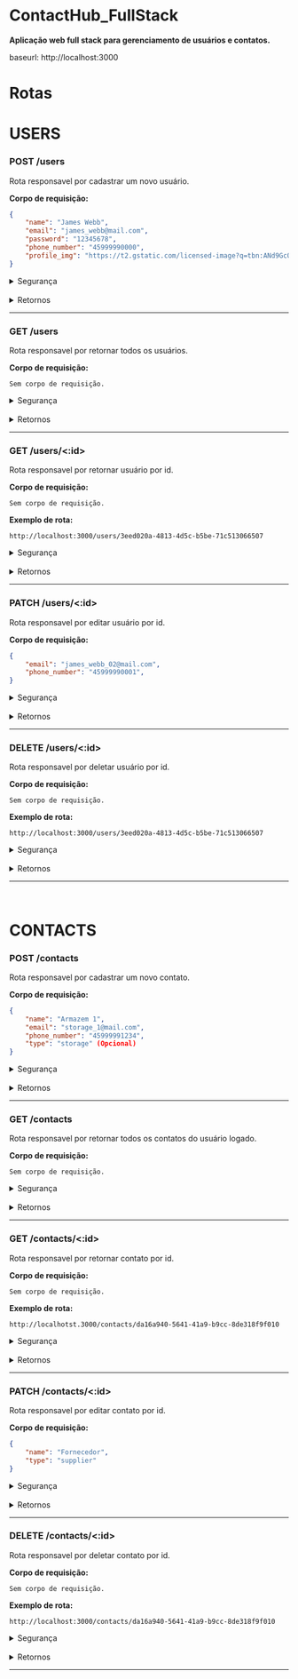 # ContactHub_FullStack

**Aplicação web full stack para gerenciamento de usuários e contatos.**


baseurl: http://localhost:3000

# Rotas

# USERS

### POST /users
Rota responsavel por cadastrar um novo usuário.


**Corpo de requisição:**

```JSON
{
	"name": "James Webb",
	"email": "james_webb@mail.com",
	"password": "12345678",
	"phone_number": "45999990000",
	"profile_img": "https://t2.gstatic.com/licensed-image?q=tbn:ANd9GcQqCgFnFmlyzoYIHvuLiRRUK1YwYxhyhdFUFao1Xg1-Y1YZn0ekCTt62Q1uPYJMFUWt" (Opcional)
}
```

<details>
<summary>Segurança</summary>
    <ul>
<li>Não é necessário autorização.</li>
<li>✔ Hash de senha</li>
    </ul>
</details>

<br />

<details>
<summary>Retornos</summary>
<br>
201 - Created:

```JSON
{
	"id": "c43557ee-de60-4070-8430-fe3eaa29be33",
	"name": "James Webb",
	"email": "james_webb@mail.com",
	"phone_number": "45999990000",
	"profile_img": "https://t2.gstatic.com/licensed-image?q=tbn:ANd9GcQqCgFnFmlyzoYIHvuLiRRUK1YwYxhyhdFUFao1Xg1-Y1YZn0ekCTt62Q1uPYJMFUWt",
	"created_at": "2024-02-04T15:06:01.859Z"
}
```
</details>

<hr />

### GET /users
Rota responsavel por retornar todos os usuários.


**Corpo de requisição:**

`Sem corpo de requisição.`

<details>
    <summary>Segurança</summary>
    <ul>
        <li>Não é necessário autorização.</li>
    </ul>
</details>

<br />

<details>
<summary>Retornos</summary>
<br>
200 - OK:

```JSON
[
	{
		"id": "c43557ee-de60-4070-8430-fe3eaa29be33",
		"name": "James Webb",
		"email": "james_webb@mail.com",
		"phone_number": "45999990000",
		"profile_img": "https://t2.gstatic.com/licensed-image?q=tbn:ANd9GcQqCgFnFmlyzoYIHvuLiRRUK1YwYxhyhdFUFao1Xg1-Y1YZn0ekCTt62Q1uPYJMFUWt",
		"created_at": "2024-02-04T15:06:01.859Z"
	},
	{
		"id": "3eed020a-4813-4d5c-b5be-71c513066507",
		"name": "Hubble",
		"email": "hubble@mail.com",
		"phone_number": "45999990001",
		"profile_img": "https://img.olhardigital.com.br/wp-content/uploads/2021/07/Telescopio-Espacial-Hubble-fotografado-a-partir-da-Discovery-em-1997.png",
		"created_at": "2024-02-04T15:09:59.609Z"
	}
]
```
</details>

<hr />

### GET /users/<:id>
Rota responsavel por retornar usuário por id.


**Corpo de requisição:**

`Sem corpo de requisição.`

**Exemplo de rota:**

`http://localhost:3000/users/3eed020a-4813-4d5c-b5be-71c513066507`

<details>
    <summary>Segurança</summary>
    <ul>
        <li>Não é necessário autorização.</li>
    </ul>
</details>

<br />

<details>
<summary>Retornos</summary>
<br>
200 - OK:

```JSON
{
	"id": "3eed020a-4813-4d5c-b5be-71c513066507",
	"name": "Hubble",
	"email": "hubble@mail.com",
	"phone_number": "45999990001",
	"profile_img": "https://img.olhardigital.com.br/wp-content/uploads/2021/07/Telescopio-Espacial-Hubble-fotografado-a-partir-da-Discovery-em-1997.png",
	"created_at": "2024-02-04T15:09:59.609Z"
}
```
</details>

<hr />

### PATCH /users/<:id>
Rota responsavel por editar usuário por id.


**Corpo de requisição:**

```JSON
{
	"email": "james_webb_02@mail.com",
	"phone_number": "45999990001",
}
```

<details>
<summary>Segurança</summary>
    <ul>
<li>Necessário Bearer Token (JWT).</li>
    </ul>
</details>

<br />

<details>
<summary>Retornos</summary>
<br>
201 - Created:

```JSON
{
	"id": "c43557ee-de60-4070-8430-fe3eaa29be33",
	"name": "James Webb",
	"email": "james_webb_02@mail.com",
	"phone_number": "45999990001",
	"profile_img": "https://t2.gstatic.com/licensed-image?q=tbn:ANd9GcQqCgFnFmlyzoYIHvuLiRRUK1YwYxhyhdFUFao1Xg1-Y1YZn0ekCTt62Q1uPYJMFUWt",
	"created_at": "2024-02-04T15:06:01.859Z"
}
```
</details>

<hr />

### DELETE /users/<:id>
Rota responsavel por deletar usuário por id.


**Corpo de requisição:**

`Sem corpo de requisição.`

**Exemplo de rota:**

`http://localhost:3000/users/3eed020a-4813-4d5c-b5be-71c513066507`

<details>
<summary>Segurança</summary>
    <ul>
        <li>Necessário Bearer Token (JWT).</li>
    </ul>
</details>

<br />

<details>
<summary>Retornos</summary>
<br>
204 - No content:

`Sem corpo de retorno.`

</details>

<hr />

<br>

# CONTACTS

### POST /contacts
Rota responsavel por cadastrar um novo contato.


**Corpo de requisição:**

```JSON
{
	"name": "Armazem 1",
	"email": "storage_1@mail.com",
	"phone_number": "45999991234",
	"type": "storage" (Opcional)
}
```

<details>
<summary>Segurança</summary>
    <ul>
        <li>Necessário Bearer Token (JWT).</li>
    </ul>
</details>

<br />

<details>
<summary>Retornos</summary>
<br>
201 - Created:

```JSON
{
	"id": "af48d3ef-d2ee-4249-b812-e7d7d5363359",
	"name": "Armazem 1",
	"email": "storage_1@mail.com",
	"phone_number": "45999991234",
	"type": "storage",
	"created_at": "2024-02-04T15:36:04.927Z",
	"user_id": "3eed020a-4813-4d5c-b5be-71c513066507",
	"user": {
		"email": "hubble@mail.com"
	}
}
```
</details>

<hr />

### GET /contacts
Rota responsavel por retornar todos os contatos do usuário logado.


**Corpo de requisição:**

`Sem corpo de requisição.`

<details>
    <summary>Segurança</summary>
    <ul>
        <li>Necessário Bearer Token (JWT).</li>
    </ul>
</details>

<br />

<details>
<summary>Retornos</summary>
<br>
200 - OK:

```JSON
[
	{
		"id": "af48d3ef-d2ee-4249-b812-e7d7d5363359",
		"name": "Armazem 1",
		"email": "storage_1@mail.com",
		"phone_number": "45999991234",
		"type": "storage",
		"created_at": "2024-02-04T15:36:04.927Z",
		"user_id": "3eed020a-4813-4d5c-b5be-71c513066507",
		"user": {
			"email": "hubble@mail.com"
		}
	},
	{
		"id": "da16a940-5641-41a9-b9cc-8de318f9f010",
		"name": "Executivo",
		"email": "executive@mail.com",
		"phone_number": "45999990123",
		"type": "executive",
		"created_at": "2024-02-04T15:38:38.499Z",
		"user_id": "3eed020a-4813-4d5c-b5be-71c513066507",
		"user": {
			"email": "hubble@mail.com"
		}
	}
]
```
</details>

<hr />

### GET /contacts/<:id>
Rota responsavel por retornar contato por id.


**Corpo de requisição:**

`Sem corpo de requisição.`

**Exemplo de rota:**

`http://localhotst.3000/contacts/da16a940-5641-41a9-b9cc-8de318f9f010`

<details>
    <summary>Segurança</summary>
    <ul>
        <li>Necessário Bearer Token (JWT).</li>
    </ul>
</details>

<br />

<details>
<summary>Retornos</summary>
<br>
200 - OK:

```JSON
{
	"id": "da16a940-5641-41a9-b9cc-8de318f9f010",
	"name": "Executivo",
	"email": "executive@mail.com",
	"phone_number": "45999990123",
	"type": "executive",
	"created_at": "2024-02-04T15:38:38.499Z",
	"user_id": "3eed020a-4813-4d5c-b5be-71c513066507",
	"user": {
		"email": "hubble@mail.com"
	}
}
```
</details>

<hr />

### PATCH /contacts/<:id>
Rota responsavel por editar contato por id.


**Corpo de requisição:**

```JSON
{
	"name": "Fornecedor",
	"type": "supplier"
}
```

<details>
<summary>Segurança</summary>
    <ul>
        <li>Necessário Bearer Token (JWT).</li>
    </ul>
</details>

<br />

<details>
<summary>Retornos</summary>
<br>
201 - Created:

```JSON
{
	"id": "da16a940-5641-41a9-b9cc-8de318f9f010",
	"name": "Fornecedor",
	"email": "executive@mail.com",
	"phone_number": "45999990123",
	"type": "supplier",
	"created_at": "2024-02-04T15:38:38.499Z",
	"user_id": "3eed020a-4813-4d5c-b5be-71c513066507",
	"user": {
		"email": "hubble@mail.com"
	}
}
```
</details>

<hr />

### DELETE /contacts/<:id>
Rota responsavel por deletar contato por id.


**Corpo de requisição:**

`Sem corpo de requisição.`

**Exemplo de rota:**

`http://localhost:3000/contacts/da16a940-5641-41a9-b9cc-8de318f9f010`

<details>
<summary>Segurança</summary>
    <ul>
        <li>Necessário Bearer Token (JWT).</li>
    </ul>
</details>

<br />

<details>
<summary>Retornos</summary>
<br>
204 - No content:


`Sem corpo de retorno.`

</details>

<hr />